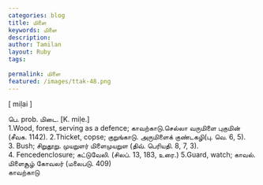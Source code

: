 ```yaml
---
categories: blog
title: மிளை
keywords: மிளை
description: 
author: Tamilan
layout: Ruby
tags: 
 
permalink: மிளை
featured: /images/ttak-48.png
---
```

  
[ miḷai ]  
  
பெ. prob. மிடை. [K. miḷe.]  
1.Wood, forest, serving as a defence; காவற்காடு.செல்லா வருமிளை புகுமின் (சீவக. 1142). 2.Thicket, copse; குறுங்காடு. அருமிளைக் குண்டகழி(பு. வெ. 6, 5).   
3. Bush; சிறுதூறு. முயறுளர் மிளைமுயறுள (திவ். பெரியதி. 8, 7, 3).   
4. Fencedenclosure; கட்டுவேலி. (சிலப். 13, 183, உரை.) 5.Guard, watch; காவல். மிளைசூழ் கோவலர் (மலைபடு. 409)  
காவற்காடு
